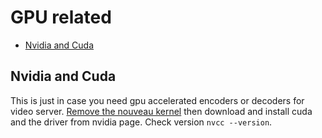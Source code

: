 # GPU related

<!-- vim-markdown-toc GFM -->

* [Nvidia and Cuda](#nvidia-and-cuda)

<!-- vim-markdown-toc -->

## Nvidia and Cuda

This is just in case you need gpu accelerated encoders or decoders for video server. [Remove the nouveau kernel](https://tutorials.technology/tutorials/85-How-to-remove-Nouveau-kernel-driver-Nvidia-install-error.html) then download and install cuda and the driver from nvidia page. Check version `nvcc --version`.
